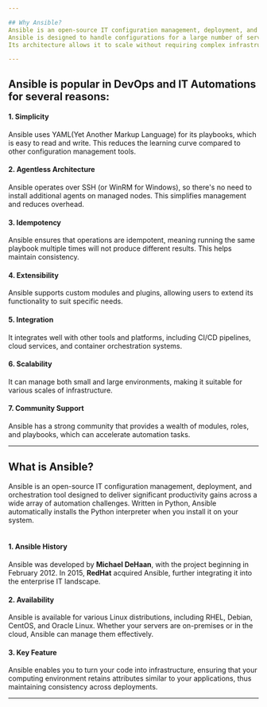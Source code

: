 ```yaml
---

## Why Ansible?
Ansible is an open-source IT configuration management, deployment, and orchestration tool it aims to provide large productivity gains to a wide variety of automation challenges. </br></br>
Ansible is designed to handle configurations for a large number of servers efficiently. It works well in both small and large environments, from a few machines to thousands of nodes (servers).</br></br>
Its architecture allows it to scale without requiring complex infrastructure or additional components. This makes it suitable for diverse environments and use cases, from small development setups to extensive production systems.

---
```


## Ansible is popular in DevOps and IT Automations for several reasons:

#### 1. Simplicity
Ansible uses YAML(Yet Another Markup Language) for its playbooks, which is easy to read and write. This reduces the learning curve compared to other configuration management tools.

#### 2. Agentless Architecture
Ansible operates over SSH (or WinRM for Windows), so there's no need to install additional agents on managed nodes. This simplifies management and reduces overhead.

#### 3. Idempotency
Ansible ensures that operations are idempotent, meaning running the same playbook multiple times will not produce different results. This helps maintain consistency.

#### 4. Extensibility
Ansible supports custom modules and plugins, allowing users to extend its functionality to suit specific needs.

#### 5. Integration
 It integrates well with other tools and platforms, including CI/CD pipelines, cloud services, and container orchestration systems.
 
#### 6. Scalability 
It can manage both small and large environments, making it suitable for various scales of infrastructure.

#### 7. Community Support
Ansible has a strong community that provides a wealth of modules, roles, and playbooks, which can accelerate automation tasks.

---

## What is Ansible?
Ansible is an open-source IT configuration management, deployment, and orchestration tool designed to deliver significant productivity gains across a wide array of automation challenges. Written in Python, Ansible automatically installs the Python interpreter when you install it on your system.</br></br>

#### 1. Ansible History
Ansible was developed by **Michael DeHaan**, with the project beginning in February 2012. In 2015, **RedHat** acquired Ansible, further integrating it into the enterprise IT landscape. </br>
  
#### 2. Availability
Ansible is available for various Linux distributions, including RHEL, Debian, CentOS, and Oracle Linux. Whether your servers are on-premises or in the cloud, Ansible can manage them effectively. </br>

#### 3. Key Feature
Ansible enables you to turn your code into infrastructure, ensuring that your computing environment retains attributes similar to your applications, thus maintaining consistency across deployments. </br>

---



